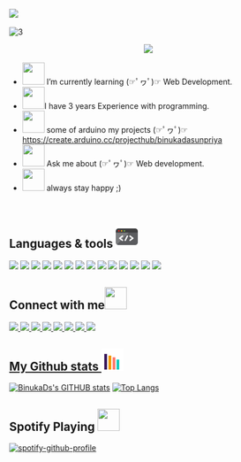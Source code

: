 ![](https://komarev.com/ghpvc/?username=BinukaDs)

![3](https://user-images.githubusercontent.com/77571607/150686175-dc8d7f57-795b-4397-93e6-9713c23a97f7.jpg)


<p align="center">
   <img src="https://readme-typing-svg.herokuapp.com?font=Roboto+Mono&color=%23F74524&size=20&center=true&vCenter=true&lines=I+am+BinukaDs;A+frontend+developer;A+15yrs+old+programmer;Big+fan+of+Knight+Rider+1982.;A+tech+nerd;Connect+with+me+:)">
</p>






- <img src="https://media0.giphy.com/media/1ynCEtlgMPAeNAqdnu/giphy.gif?cid=6c09b9523oyjdwoectd4e3qv2ym9cpyql4lfwunnb11lw6cn&rid=giphy.gif&ct=s" height="40" width="40" /> I’m currently learning (☞ﾟヮﾟ)☞  Web Development.
- <img src="https://monophy.com/media/CEHtFH3rJ6xdhBUKIT/monophy.gif" height="40" width="40" />I have 3 years Experience with programming.
- <img src="https://i0.wp.com/www.redrollmedia.com/wp-content/uploads/2018/11/coding-eco-wo-gif.gif?ssl=1" height="40" width="40" /> some of arduino my projects (☞ﾟヮﾟ)☞  https://create.arduino.cc/projecthub/binukadasunpriya
- <img src="https://c.tenor.com/TyhWL7gJwPgAAAAj/peppo-dance.gif" height="40" width="40" /> Ask me about (☞ﾟヮﾟ)☞ Web development.
- <img src="https://c.tenor.com/B0BbyOHgHt4AAAAi/pepe-the-frog-dance.gif" height="40" width="40" /> always stay happy ;)
<br>
<h2>Languages & tools <img src="https://raw.githubusercontent.com/Naman27/Naman27/master/source.gif" height="40" width="40"/></h2>

<div><img src="https://img.icons8.com/color/64/000000/arduino.png"/>
<img src="https://img.icons8.com/color/48/000000/html-5.png"/>
<img src="https://img.icons8.com/color/48/000000/css3.png" /> 
<img src="https://img.icons8.com/officel/48/000000/markdown.png"/>
<img src="https://img.icons8.com/dusk/64/000000/javascript-logo.png"/>
<img src="https://img.icons8.com/color/48/000000/python--v2.png"/>
<img src="https://img.icons8.com/color/48/000000/sass.png"/>
<img src="https://img.icons8.com/color/48/000000/visual-studio-code-2019.png"/>
<img src="https://img.icons8.com/color/48/000000/adobe-photoshop--v1.png"/>
<img src="https://img.icons8.com/color/48/000000/adobe-premiere-pro--v1.png"/>
<img src="https://img.icons8.com/color/48/000000/windows-10.png"/>
<img src="https://img.icons8.com/color/48/000000/webstorm.png"/>
<img src="https://img.icons8.com/color/48/000000/pycharm.png"/>
<img src="https://img.icons8.com/ios-glyphs/48/000000/github.png"/>
</div>

<h2>Connect with me<img src="https://tinyurl.com/53r9xhtv" height="40" width="40"/></h2>
<a href="https://twitter.com/Binuka_Ds" target="_blank"/><img src="https://img.icons8.com/fluency/48/000000/twitter.png"/>
<a href="https://www.instagram.com/binukads/" target="_blank"/><img src="https://img.icons8.com/fluency/48/000000/instagram-new.png"/>
<a href="https://www.binukads.me" target="_blank"/><img src="https://img.icons8.com/fluency/48/000000/domain.png"/>
<a href="https://dev.to/binukads" target="_blank" /><img src="https://img.icons8.com/color/48/000000/devpost.png"/>
<a href="https://tinyurl.com/yxdmch39" target="_blank" /><img src="https://img.icons8.com/fluency/48/000000/arduino.png" />
<a href="https://tinyurl.com/buphz5ay" target="_blank" /><img src="https://img.icons8.com/color/48/000000/stackoverflow.png"/>
<a href="https://tinyurl.com/nuvbu9j4" target="_blank" /><img src="https://img.icons8.com/doodle/48/000000/reddit--v4.png"/>
<a href="https://tinyurl.com/8ewxzb3m" target="_blank" /><img src="https://img.icons8.com/color/48/000000/codepen.png"/>

<h2>My Github stats <img src="https://raw.githubusercontent.com/vladalexey/vladalexey/main/graph.gif" height="40" width="40"/></h2>

[![BinukaDs's GITHUB stats](https://github-readme-stats.vercel.app/api?username=BinukaDs&show_icons=true=true&theme=darcula)](https://github.com/BinukaDs/github-readme-stats)
[![Top Langs](https://github-readme-stats.vercel.app/api/top-langs/?username=BinukaDs&langs_count=8&layout=compact&theme=darcula)](https://github.com/BinukaDs/github-readme-stats)



<h2>Spotify Playing <img src="https://c.tenor.com/D_F--PvRH4wAAAAi/pepe-listening-to-music.gif" height="40" width="40"/></h2>

[![spotify-github-profile](https://spotify-github-profile.vercel.app/api/view?uid=a73rjgade7gjasbfduqu8a9h9&cover_image=true&theme=novatorem&bar_color=53b14f&bar_color_cover=false)](https://open.spotify.com/user/a73rjgade7gjasbfduqu8a9h9?si=d4e711edb78043b1)



  




  

